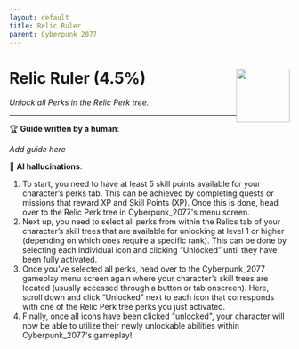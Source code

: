 ```yaml
---
layout: default
title: Relic Ruler
parent: Cyberpunk 2077
---
```


# Relic Ruler (4.5%) <img style="float: right;" src="https://cdn.cloudflare.steamstatic.com/steamcommunity/public/images/apps/1091500/79b4c15ba2ec5fa27e4cac0a19cb740cbb53b5ff.jpg" width="96" height="96">

_Unlock all Perks in the Relic Perk tree._

***

:trophy: **Guide written by a human**:

_Add guide here_

:robot: **AI hallucinations**:

1. To start, you need to have at least 5 skill points available for your character’s perks tab. This can be achieved by completing quests or missions that reward XP and Skill Points (XP). Once this is done, head over to the Relic Perk tree in Cyberpunk_2077's menu screen.
2. Next up, you need to select all perks from within the Relics tab of your character’s skill trees that are available for unlocking at level 1 or higher (depending on which ones require a specific rank). This can be done by selecting each individual icon and clicking “Unlocked” until they have been fully activated.
3. Once you've selected all perks, head over to the Cyberpunk_2077 gameplay menu screen again where your character’s skill trees are located (usually accessed through a button or tab onscreen). Here, scroll down and click “Unlocked” next to each icon that corresponds with one of the Relic Perk tree perks you just activated.
4. Finally, once all icons have been clicked "unlocked", your character will now be able to utilize their newly unlockable abilities within Cyberpunk_2077's gameplay!
